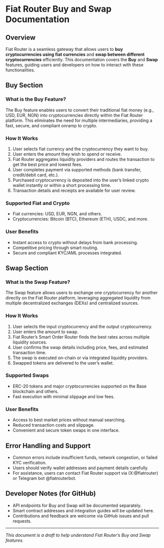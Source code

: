 # Fiat Router Buy and Swap Documentation

## Overview

Fiat Router is a seamless gateway that allows users to **buy cryptocurrencies using fiat currencies** and **swap between different cryptocurrencies** efficiently. This documentation covers the **Buy** and **Swap** features, guiding users and developers on how to interact with these functionalities.

## Buy Section

### What is the Buy Feature?

The Buy feature enables users to convert their traditional fiat money (e.g., USD, EUR, NGN) into cryptocurrencies directly within the Fiat Router platform. This eliminates the need for multiple intermediaries, providing a fast, secure, and compliant onramp to crypto.

### How It Works

1. User selects fiat currency and the cryptocurrency they want to buy.
2. User enters the amount they wish to spend or receive.
3. Fiat Router aggregates liquidity providers and routes the transaction to get the best price and lowest fees.
4. User completes payment via supported methods (bank transfer, credit/debit card, etc.).
5. Purchased cryptocurrency is deposited into the user’s linked crypto wallet instantly or within a short processing time.
6. Transaction details and receipts are available for user review.

### Supported Fiat and Crypto

- Fiat currencies: USD, EUR, NGN, and others.
- Cryptocurrencies: Bitcoin (BTC), Ethereum (ETH), USDC, and more.

### User Benefits

- Instant access to crypto without delays from bank processing.
- Competitive pricing through smart routing.
- Secure and compliant KYC/AML processes integrated.

## Swap Section

### What is the Swap Feature?

The Swap feature allows users to exchange one cryptocurrency for another directly on the Fiat Router platform, leveraging aggregated liquidity from multiple decentralized exchanges (DEXs) and centralized sources.

### How It Works

1. User selects the input cryptocurrency and the output cryptocurrency.
2. User enters the amount to swap.
3. Fiat Router’s Smart Order Router finds the best rates across multiple liquidity sources.
4. User confirms the swap details including price, fees, and estimated transaction time.
5. The swap is executed on-chain or via integrated liquidity providers.
6. Swapped tokens are delivered to the user’s wallet.

### Supported Swaps

- ERC-20 tokens and major cryptocurrencies supported on the Base blockchain and others.
- Fast execution with minimal slippage and low fees.

### User Benefits

- Access to best market prices without manual searching.
- Reduced transaction costs and slippage.
- Convenient and secure token swaps in one interface.

## Error Handling and Support

- Common errors include insufficient funds, network congestion, or failed KYC verification.
- Users should verify wallet addresses and payment details carefully.
- For assistance, users can contact Fiat Router support via (X:@fiatrouter) or Telegram bot @fiatrouterbot.

## Developer Notes (for GitHub)

- API endpoints for Buy and Swap will be documented separately.
- Smart contract addresses and integration guides will be updated here.
- Contributions and feedback are welcome via GitHub issues and pull requests.

---

*This document is a draft to help understand Fiat Router’s Buy and Swap features.*

